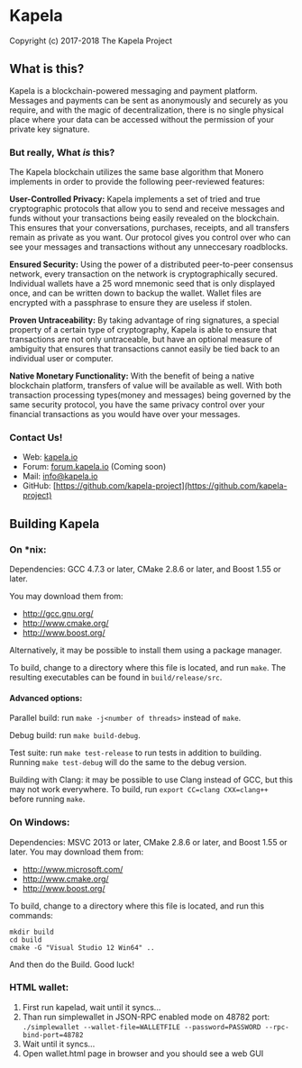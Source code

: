 # Kapela
Copyright (c) 2017-2018 The Kapela Project

## What is this?

Kapela is a blockchain-powered messaging and payment platform. Messages and payments can be sent as anonymously and securely as you require, and with the magic of decentralization, there is no single physical place where your data can be accessed without the permission of your private key signature.

### But really, What _is_ this?

The Kapela blockchain utilizes the same base algorithm that Monero implements in order to provide the following peer-reviewed features:

**User-Controlled Privacy:** Kapela implements a set of tried and true cryptographic protocols that allow you to send and receive messages and funds without your transactions being easily revealed on the blockchain. This ensures that your conversations, purchases, receipts, and all transfers remain as private as you want. Our protocol gives you control over who can see your messages and transactions without any unneccesary roadblocks.

**Ensured Security:** Using the power of a distributed peer-to-peer consensus network, every transaction on the network is cryptographically secured. Individual wallets have a 25 word mnemonic seed that is only displayed once, and can be written down to backup the wallet. Wallet files are encrypted with a passphrase to ensure they are useless if stolen.

**Proven Untraceability:** By taking advantage of ring signatures, a special property of a certain type of cryptography, Kapela is able to ensure that transactions are not only untraceable, but have an optional measure of ambiguity that ensures that transactions cannot easily be tied back to an individual user or computer.

**Native Monetary Functionality:** With the benefit of being a native blockchain platform, transfers of value will be available as well. With both transaction processing types(money and messages) being governed by the same security protocol, you have the same privacy control over your financial transactions as you would have over your messages.

### Contact Us!

- Web: [kapela.io](https://kapela.io)
- Forum: [forum.kapela.io](https://forum.kapela.io) (Coming soon)
- Mail: [info@kapela.io](mailto:info@kapela.io)
- GitHub: [https://github.com/kapela-project](https://github.com/kapela-project)

## Building Kapela

### On *nix:

Dependencies: GCC 4.7.3 or later, CMake 2.8.6 or later, and Boost 1.55 or later.

You may download them from:

- http://gcc.gnu.org/
- http://www.cmake.org/
- http://www.boost.org/

Alternatively, it may be possible to install them using a package manager.

To build, change to a directory where this file is located, and run `make`. The resulting executables can be found in `build/release/src`.

#### Advanced options:

Parallel build: run `make -j<number of threads>` instead of `make`.

Debug build: run `make build-debug`.

Test suite: run `make test-release` to run tests in addition to building. Running `make test-debug` will do the same to the debug version.

Building with Clang: it may be possible to use Clang instead of GCC, but this may not work everywhere. To build, run `export CC=clang CXX=clang++` before running `make`.

### On Windows:
Dependencies: MSVC 2013 or later, CMake 2.8.6 or later, and Boost 1.55 or later. You may download them from:

- http://www.microsoft.com/
- http://www.cmake.org/
- http://www.boost.org/

To build, change to a directory where this file is located, and run this commands:
```
mkdir build
cd build
cmake -G "Visual Studio 12 Win64" ..
```
And then do the Build. Good luck!

### HTML wallet:

1. First run kapelad, wait until it syncs...
2. Than run simplewallet in JSON-RPC enabled mode on 48782 port:   
`./simplewallet --wallet-file=WALLETFILE --password=PASSWORD --rpc-bind-port=48782`
3. Wait until it syncs...
4. Open wallet.html page in browser and you should see a web GUI
